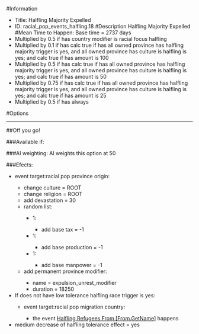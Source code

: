 #Information
 - Title: Halfling Majority Expelled
 - ID: racial_pop_events_halfling.18
#Description
Halfling Majority Expelled
#Mean Time to Happen:
Base time = 2737 days
 - Multiplied by 0.5 if has country modifier is racial focus halfling
 - Multiplied by 0.1 if has calc true if has all owned province has halfling majority trigger is yes, and all owned province has culture is halfling is yes; and calc true if has amount is 100
 - Multiplied by 0.5 if has calc true if has all owned province has halfling majority trigger is yes, and all owned province has culture is halfling is yes; and calc true if has amount is 50
 - Multiplied by 0.75 if has calc true if has all owned province has halfling majority trigger is yes, and all owned province has culture is halfling is yes; and calc true if has amount is 25
 - Multiplied by 0.5 if has always

#Options

___
##Off you go!

###Available if:


###AI weighting:
AI weights this option at 50


###Efects:<ul><li>event target:racial pop province origin:</li><ul><li>change culture = ROOT</li><li>change religion = ROOT</li><li>add devastation = 30</li><li>random list:</li><ul><li>1:</li><ul><li>add base tax = -1</li></ul><li>1:</li><ul><li>add base production = -1</li></ul><li>1:</li><ul><li>add base manpower = -1</li></ul></ul><li>add permanent province modifier:</li><ul><li>name = expulsion_unrest_modifier</li><li>duration = 18250</li></ul></ul><li>If does not have low tolerance halfling race trigger is yes:</li><ul><li>event target:racial pop migration country:</li><ul><li>the event [Halfling Refugees From [From.GetName]](../events/halfling_refugees_from_from_getname.md) happens</li></ul></ul><li>medium decrease of halfling tolerance effect = yes</li></ul>
